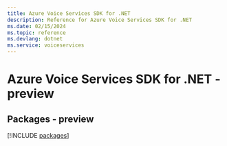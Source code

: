 ```yaml
---
title: Azure Voice Services SDK for .NET
description: Reference for Azure Voice Services SDK for .NET
ms.date: 02/15/2024
ms.topic: reference
ms.devlang: dotnet
ms.service: voiceservices
---
```

# Azure Voice Services SDK for .NET - preview
## Packages - preview
[!INCLUDE [packages](voice-services-index.md)]